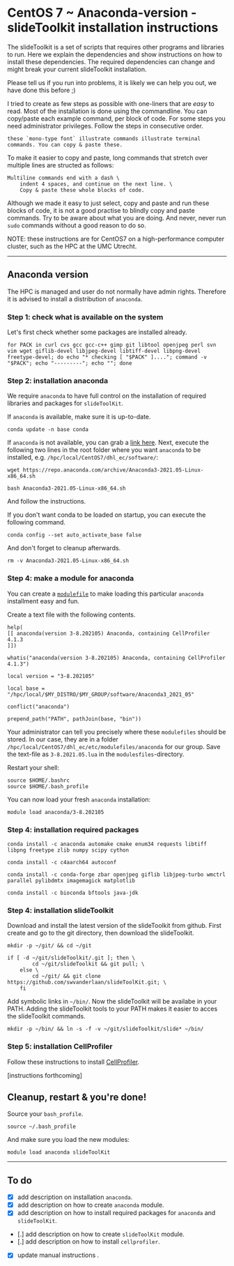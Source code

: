 CentOS 7 ~ Anaconda-version - slideToolkit installation instructions
============

The slideToolkit is a set of scripts that requires other programs and libraries to run. Here we explain the dependencies and show instructions on how to install these dependencies. The required dependencies can change and might break your current slideToolkit installation. 

Please tell us if you run into problems, it is likely we can help you out, we have done this before ;)

I tried to create as few steps as possible with one-liners that are *easy* to read. Most of the installation is done using the commandline. You can copy/paste each example command, per block of code. For some steps you need administrator privileges. Follow the steps in consecutive order.

```
these `mono-type font` illustrate commands illustrate terminal commands. You can copy & paste these.
```

To make it easier to copy and paste, long commands that stretch over multiple lines are structed as follows:

```
Multiline commands end with a dash \
	indent 4 spaces, and continue on the next line. \
	Copy & paste these whole blocks of code.
```

Although we made it easy to just select, copy and paste and run these blocks of code, it is not a good practise to blindly copy and paste commands. Try to be aware about what you are doing. And never, never run `sudo` commands without a good reason to do so.

NOTE: these instructions are for CentOS7 on a high-performance computer cluster, such as the HPC at the UMC Utrecht.

------------

## Anaconda version

The HPC is managed and user do not normally have admin rights. Therefore it is advised to install a distribution of `anaconda`.

### Step 1: check what is available on the system
Let's first check whether some packages are installed already.

```
for PACK in curl cvs gcc gcc-c++ gimp git libtool openjpeg perl svn vim wget giflib-devel libjpeg-devel libtiff-devel libpng-devel freetype-devel; do echo "* checking [ "$PACK" ]...."; command -v "$PACK"; echo "---------"; echo ""; done
```

### Step 2: installation anaconda
We require `anaconda` to have full control on the installation of required libraries and packages for `slideToolKit`.

If `anaconda` is available, make sure it is up-to-date.

```
conda update -n base conda
```

If `anaconda` is not available, you can grab a [link here](https://www.anaconda.com/products/individual#linux). Next, execute the following two lines in the root folder where you want `anaconda` to be installed, e.g. `/hpc/local/CentOS7/dhl_ec/software/`:

```
wget https://repo.anaconda.com/archive/Anaconda3-2021.05-Linux-x86_64.sh
```

```
bash Anaconda3-2021.05-Linux-x86_64.sh
```

And follow the instructions. 

If you don't want conda to be loaded on startup, you can execute the following command.

```
conda config --set auto_activate_base false
```

And don't forget to cleanup afterwards.

```
rm -v Anaconda3-2021.05-Linux-x86_64.sh
```

### Step 4: make a module for anaconda

You can create a [`modulefile`](https://lmod.readthedocs.io/en/latest/015_writing_modules.html) to make loading this particular `anaconda` installment easy and fun.

Create a text file with the following contents.

```
help(
[[ anaconda(version 3-8.202105) Anaconda, containing CellProfiler 4.1.3
]])

whatis("anaconda(version 3-8.202105) Anaconda, containing CellProfiler 4.1.3")

local version = "3-8.202105"

local base = "/hpc/local/$MY_DISTRO/$MY_GROUP/software/Anaconda3_2021_05"

conflict("anaconda")

prepend_path("PATH", pathJoin(base, "bin"))

```

Your administrator can tell you precisely where these `modulefiles` should be stored. In our case, they are in a folder `/hpc/local/CentOS7/dhl_ec/etc/modulefiles/anaconda` for our group. Save the text-file as `3-8.2021.05.lua` in the `modulesfiles`-directory.

Restart your shell:

```
source $HOME/.bashrc
source $HOME/.bash_profile
```

You can now load your fresh `anaconda` installation:

```
module load anaconda/3-8.202105
```


### Step 4: installation required packages


```
conda install -c anaconda automake cmake enum34 requests libtiff libpng freetype zlib numpy scipy cython
```


```
conda install -c c4aarch64 autoconf
```


```
conda install -c conda-forge zbar openjpeg giflib libjpeg-turbo wmctrl parallel pylibdmtx imagemagick matplotlib 
```


```
conda install -c bioconda bftools java-jdk
```


### Step 4: installation slideToolkit
Download and install the latest version of the slideToolkit from github. First create and go to the git directory, then download the slideToolkit.

```
mkdir -p ~/git/ && cd ~/git
```
```
if [ -d ~/git/slideToolkit/.git ]; then \
		cd ~/git/slideToolkit && git pull; \
	else \
		cd ~/git/ && git clone https://github.com/swvanderlaan/slideToolKit.git; \
	fi
```

Add symbolic links in `~/bin/`. Now the slideToolkit will be availabe in your PATH. Adding the slideToolkit tools to your PATH makes it easier to acces the slideToolkit commands.

```
mkdir -p ~/bin/ && ln -s -f -v ~/git/slideToolkit/slide* ~/bin/
```


### Step 5: installation CellProfiler

Follow these instructions to install [CellProfiler](https://github.com/CellProfiler/CellProfiler/wiki/Source-installation-(Linux)).

[instructions forthcoming]



## Cleanup, restart & you're done!
Source your `bash_profile`.

```
source ~/.bash_profile
```

And make sure you load the new modules:

```
module load anaconda slideToolKit
```

-------
## To do

- [x] add description on installation `anaconda`.
- [x] add description on how to create `anaconda` module.
- [x] add description on how to install required packages for `anaconda` and `slideToolKit`.
- [.] add description on how to create `slideToolKit` module.
- [.] add description on how to install `cellprofiler`.
- [x] update manual instructions .





